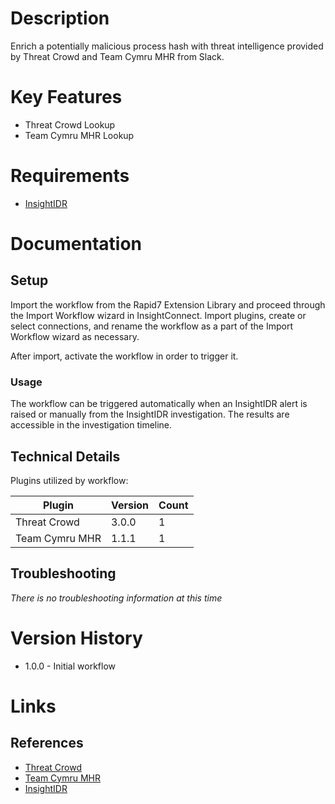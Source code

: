 # Description

Enrich a potentially malicious process hash with threat intelligence provided by Threat Crowd and Team Cymru MHR from Slack.

# Key Features

* Threat Crowd Lookup
* Team Cymru MHR Lookup

# Requirements

* [InsightIDR](https://www.rapid7.com/products/insightidr/)

# Documentation

## Setup

Import the workflow from the Rapid7 Extension Library and proceed through the Import Workflow wizard in InsightConnect. Import plugins, create or select connections, and rename the workflow as a part of the Import Workflow wizard as necessary.

After import, activate the workflow in order to trigger it.

### Usage

The workflow can be triggered automatically when an InsightIDR alert is raised or manually from the InsightIDR investigation.
The results are accessible in the investigation timeline.

## Technical Details

Plugins utilized by workflow:

|Plugin|Version|Count|
|----|----|--------|
|Threat Crowd|3.0.0|1|
|Team Cymru MHR|1.1.1|1|

## Troubleshooting

_There is no troubleshooting information at this time_

# Version History

* 1.0.0 - Initial workflow

# Links

## References

* [Threat Crowd](https://www.threatcrowd.org/)
* [Team Cymru MHR](https://team-cymru.com/community-services/mhr/)
* [InsightIDR](https://www.rapid7.com/products/insightidr/)
